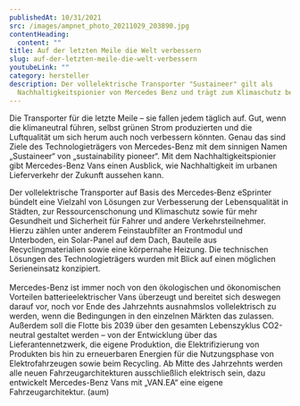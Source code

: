```yaml
---
publishedAt: 10/31/2021
src: /images/ampnet_photo_20211029_203890.jpg
contentHeading:
  content: ""
title: Auf der letzten Meile die Welt verbessern
slug: auf-der-letzten-meile-die-welt-verbessern
youtubeLink: ""
category: hersteller
description: Der vollelektrische Transporter "Sustaineer" gilt als
  Nachhaltigkeitspionier von Mercedes Benz und trägt zum Klimaschutz bei.
---
```

Die Transporter für die letzte Meile – sie fallen jedem täglich auf. Gut, wenn die klimaneutral führen, selbst grünen Strom produzierten und die Luftqualität um sich herum auch noch verbessern könnten. Genau das sind Ziele des Technologieträgers von Mercedes-Benz mit dem sinnigen Namen „Sustaineer“ von „sustainability pioneer“. Mit dem Nachhaltigkeitspionier gibt Mercedes-Benz Vans einen Ausblick, wie Nachhaltigkeit im urbanen Lieferverkehr der Zukunft aussehen kann.

Der vollelektrische Transporter auf Basis des Mercedes‑Benz eSprinter bündelt eine Vielzahl von Lösungen zur Verbesserung der Lebensqualität in Städten, zur Ressourcenschonung und Klimaschutz sowie für mehr Gesundheit und Sicherheit für Fahrer und andere Verkehrsteilnehmer. Hierzu zählen unter anderem Feinstaubfilter an Frontmodul und Unterboden, ein Solar-Panel auf dem Dach, Bauteile aus Recyclingmaterialien sowie eine körpernahe Heizung. Die technischen Lösungen des Technologieträgers wurden mit Blick auf einen möglichen Serieneinsatz konzipiert.\
\
Mercedes-Benz ist immer noch von den ökologischen und ökonomischen Vorteilen batterieelektrischer Vans überzeugt und bereitet sich deswegen darauf vor, noch vor Ende des Jahrzehnts ausnahmslos vollelektrisch zu werden, wenn die Bedingungen in den einzelnen Märkten das zulassen. Außerdem soll die Flotte bis 2039 über den gesamten Lebenszyklus CO2-neutral gestaltet werden – von der Entwicklung über das Lieferantennetzwerk, die eigene Produktion, die Elektrifizierung von Produkten bis hin zu erneuerbaren Energien für die Nutzungsphase von Elektrofahrzeugen sowie beim Recycling. Ab Mitte des Jahrzehnts werden alle neuen Fahrzeugarchitekturen ausschließlich elektrisch sein, dazu entwickelt Mercedes-Benz Vans mit „VAN.EA“ eine eigene Fahrzeugarchitektur. (aum)